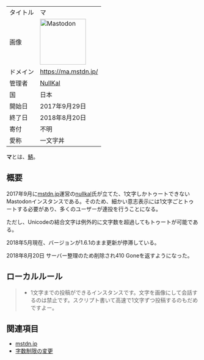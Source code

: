 <div>

|          |                                                                                                                                                                                                                                                                                                        |
|----------|--------------------------------------------------------------------------------------------------------------------------------------------------------------------------------------------------------------------------------------------------------------------------------------------------------|
| タイトル | マ                                                                                                                                                                                                                                                                                                     |
| 画像     | [<img src="/images/thumb/0/00/Mastodon_logo.png/120px-Mastodon_logo.png" srcset="/images/thumb/0/00/Mastodon_logo.png/180px-Mastodon_logo.png 1.5x, /images/0/00/Mastodon_logo.png 2x" width="120" height="120" alt="Mastodon" />](/%E3%83%95%E3%82%A1%E3%82%A4%E3%83%AB:Mastodon_logo.png "Mastodon") |
| ドメイン | <a href="https://ma.mstdn.jp/" rel="nofollow">https://ma.mstdn.jp/</a>                                                                                                                                                                                                                                 |
| 管理者   | <a href="https://ma.mstdn.jp/@nullkal" rel="nofollow">NullKal</a>                                                                                                                                                                                                                                      |
| 国       | 日本                                                                                                                                                                                                                                                                                                   |
| 開始日   | 2017年9月29日                                                                                                                                                                                                                                                                                          |
| 終了日   | 2018年8月20日                                                                                                                                                                                                                                                                                          |
| 寄付     | 不明                                                                                                                                                                                                                                                                                                   |
| 愛称     | 一文字丼                                                                                                                                                                                                                                                                                               |

**マ**とは、[鯖](/%E3%82%A4%E3%83%B3%E3%82%B9%E3%82%BF%E3%83%B3%E3%82%B9 "インスタンス")。

## 概要

2017年9月に[mstdn.jp](/Mstdn.jp "Mstdn.jp")運営の[nullkal](/Nullkal "Nullkal")氏が立てた、1文字しかトゥートできないMastodonインスタンスである。そのため、細かい意志表示には1文字ごとトゥートする必要があり、多くのユーザーが連投を行うことになる。

ただし、Unicodeの結合文字は例外的に文字数を超過してもトゥートが可能である。

2018年5月現在、バージョンが1.6.1のまま更新が停滞している。

2018年8月20日 サーバー整理のため削除され410 Goneを返すようになった。

## ローカルルール

> -   1文字までの投稿ができるインスタンスです。文字を画像にして会話するのは禁止です。スクリプト書いて高速で1文字ずつ投稿するのもだめですよー。

## 関連項目

-   [mstdn.jp](/Mstdn.jp "Mstdn.jp")
-   [字数制限の変更](/%E5%AD%97%E6%95%B0%E5%88%B6%E9%99%90%E3%81%AE%E5%A4%89%E6%9B%B4 "字数制限の変更")

</div>
